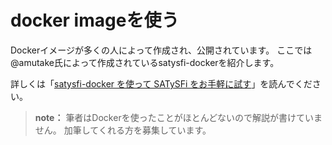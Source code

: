 # docker imageを使う

Dockerイメージが多くの人によって作成され、公開されています。
ここでは@amutake氏によって作成されているsatysfi-dockerを紹介します。


詳しくは「[satysfi-docker を使って SATySFi をお手軽に試す](http://amutake.hatenablog.com/entry/2019/12/03/082528)」を読んでください。

> **note：**
> 筆者はDockerを使ったことがほとんどないので解説が書けていません。
> 加筆してくれる方を募集しています。

